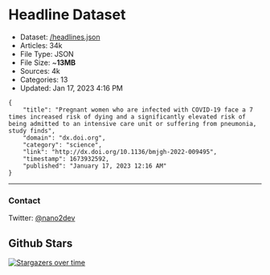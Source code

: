 # Headline Dataset

- Dataset: [/headlines.json](https://raw.githubusercontent.com/fwd/news/master/headlines.json) 
- Articles: 34k
- File Type: JSON
- File Size: ~**13MB**
- Sources: 4k
- Categories: 13
- Updated: Jan 17, 2023 4:16 PM

```
{
    "title": "Pregnant women who are infected with COVID-19 face a 7 times increased risk of dying and a significantly elevated risk of being admitted to an intensive care unit or suffering from pneumonia, study finds",
    "domain": "dx.doi.org",
    "category": "science",
    "link": "http://dx.doi.org/10.1136/bmjgh-2022-009495",
    "timestamp": 1673932592,
    "published": "January 17, 2023 12:16 AM"
}
```

---

### Contact 

Twitter: [@nano2dev](https://twitter.com/nano2dev)

## Github Stars

[![Stargazers over time](https://starchart.cc/fwd/news.svg)](https://starchart.cc/fwd/news)
